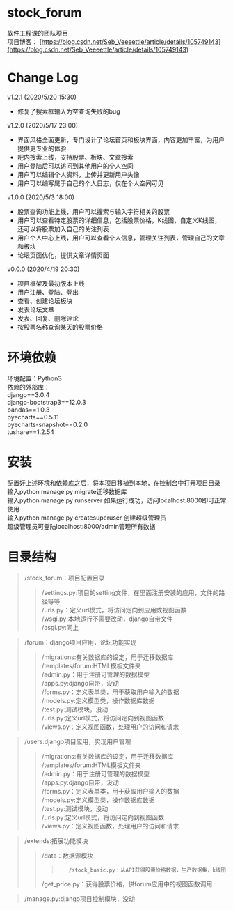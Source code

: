 # stock_forum
软件工程课的团队项目  
项目博客：
[https://blog.csdn.net/Seb_Veeeettle/article/details/105749143](https://blog.csdn.net/Seb_Veeeettle/article/details/105749143)

# Change Log  

v1.2.1 (2020/5/20 15:30)  
* 修复了搜索框输入为空查询失败的bug  

v1.2.0 (2020/5/17 23:00)  
* 界面风格全面更新，专门设计了论坛首页和板块界面，内容更加丰富，为用户提供更专业的体验    
* 吧内搜索上线，支持股票、板块、文章搜索  
* 用户登陆后可以访问到其他用户的个人空间
* 用户可以编辑个人资料，上传并更新用户头像
* 用户可以编写属于自己的个人日志，仅在个人空间可见

v1.0.0 (2020/5/3 18:00)
* 股票查询功能上线，用户可以搜索与输入字符相关的股票
* 用户可以查看特定股票的详细信息，包括股票价格，K线图，自定义K线图，还可以将股票加入自己的关注列表
* 用户个人中心上线，用户可以查看个人信息，管理关注列表，管理自己的文章和板块
* 论坛页面优化，提供文章详情页面  

v0.0.0 (2020/4/19 20:30)  
* 项目框架及最初版本上线
* 用户注册、登陆、登出
* 查看、创建论坛板块
* 发表论坛文章
* 发表、回复、删除评论
* 按股票名称查询某天的股票价格

# 环境依赖
环境配置：Python3  
依赖的外部库：  
django==3.0.4  
django-bootstrap3==12.0.3  
pandas==1.0.3  
pyecharts==0.5.11  
pyecharts-snapshot==0.2.0  
tushare==1.2.54  

# 安装
配置好上述环境和依赖库之后，将本项目移植到本地，在控制台中打开项目目录  
输入python manage.py migrate迁移数据库  
输入python manage.py runserver 如果运行成功，访问localhost:8000即可正常使用  
输入python manage.py createsuperuser 创建超级管理员  
超级管理员可登陆localhost:8000/admin管理所有数据  

# 目录结构
> /stock_forum：项目配置目录  
>>    /settings.py:项目的setting文件，在里面注册安装的应用，文件的路径等等  
>>    /urls.py：定义url模式，将访问定向到应用或视图函数  
>>    /wsgi.py:本地运行不需要改动，django自带文件  
>>    /asgi.py:同上  

>/forum：django项目应用，论坛功能实现  
>>    /migrations:有关数据库的设定，用于迁移数据库  
>>    /templates/forum:HTML模板文件夹  
>>    /admin.py：用于注册可管理的数据模型  
>>    /apps.py:django自带，没动  
>>    /forms.py：定义表单类，用于获取用户输入的数据  
>>    /models.py:定义模型类，操作数据库数据  
>>    /test.py:测试模块，没动  
>>    /urls.py:定义url模式，将访问定向到视图函数  
>>    /views.py：定义视图函数，处理用户的访问和请求  

>/users:django项目应用，实现用户管理  
>>    /migrations:有关数据库的设定，用于迁移数据库  
>>    /templates/forum:HTML模板文件夹  
>>    /admin.py：用于注册可管理的数据模型  
>>    /apps.py:django自带，没动  
>>    /forms.py：定义表单类，用于获取用户输入的数据  
>>    /models.py:定义模型类，操作数据库数据  
>>    /test.py:测试模块，没动  
>>    /urls.py:定义url模式，将访问定向到视图函数  
>>    /views.py：定义视图函数，处理用户的访问和请求  

>/extends:拓展功能模块  
>>    /data：数据源模块  
>>>        /stock_basic.py：从API获得股票价格数据，生产数据集，k线图  
>>    /get_price.py：获得股票价格，供forum应用中的视图函数调用  

>/manage.py:django项目控制模块，没动  

